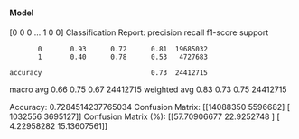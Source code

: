 #### Model
[0 0 0 ... 1 0 0]
Classification Report:
              precision    recall  f1-score   support

           0       0.93      0.72      0.81  19685032
           1       0.40      0.78      0.53   4727683

    accuracy                           0.73  24412715
   macro avg       0.66      0.75      0.67  24412715
weighted avg       0.83      0.73      0.75  24412715

Accuracy: 0.7284514237765034
Confusion Matrix:
[[14088350  5596682]
 [ 1032556  3695127]]
Confusion Matrix (%):
[[57.70906677 22.9252748 ]
 [ 4.22958282 15.13607561]]
